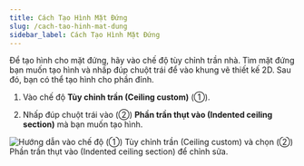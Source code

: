```yaml
---
title: Cách Tạo Hình Mặt Đứng
slug: /cach-tao-hinh-mat-dung
sidebar_label: Cách Tạo Hình Mặt Đứng
---
```


Để tạo hình cho mặt đứng, hãy vào chế độ tùy chỉnh trần nhà. Tìm mặt đứng bạn muốn tạo hình và nhấp đúp chuột trái để vào khung vẽ thiết kế 2D. Sau đó, bạn có thể tạo hình cho phần đỉnh.

1. Vào chế độ **Tùy chỉnh trần (Ceiling custom)** (①).

2. Nhấp đúp chuột trái vào (②) **Phần trần thụt vào (Indented ceiling section)** mà bạn muốn tạo hình.

![Hướng dẫn vào chế độ (①) Tùy chỉnh trần (Ceiling custom) và chọn (②) Phần trần thụt vào (Indented ceiling section) để chỉnh sửa.](https://storage.googleapis.com/jegavn_kb/images/a12ad0c6-421b-41f2-a979-50c35ded9c62.png)